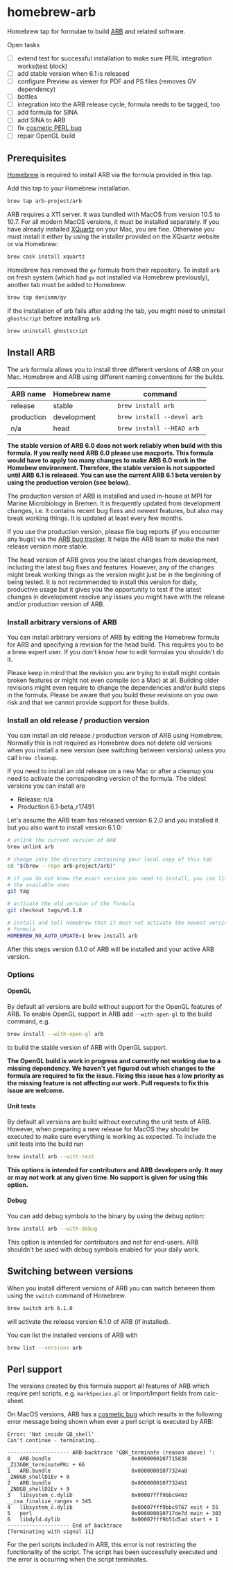 # homebrew-arb

Homebrew tap for formulae to build [ARB](http://www.arb-home.de) and related
software.

Open tasks

- [ ] extend test for successful installation to make sure PERL integration
      works(test block)
- [ ] add stable version when 6.1 is released
- [ ] configure Preview as viewer for PDF and PS files (removes GV dependency)
- [ ] bottles
- [ ] integration into the ARB release cycle, formula needs to be tagged, too
- [ ] add formula for SINA
- [ ] add SINA to ARB
- [ ] fix [cosmetic PERL bug](http://bugs.arb-home.de/ticket/508)
- [ ] repair OpenGL build

## Prerequisites

[Homebrew](https://brew.sh) is required to install ARB via the formula provided
in this tap.

Add this tap to your Homebrew installation.

```bash
brew tap arb-project/arb
```

ARB requires a X11 server. It was bundled with MacOS from version 10.5 to 10.7.
For all modern MacOS versions, it must be installed separately. If you have
already installed [XQuartz](https://www.xquartz.org) on your Mac, you are fine.
Otherwise you must install it either by using the installer provided on the
XQuartz website or via Homebrew:

```bash
brew cask install xquartz
```

Homebrew has removed the `gv` formula from their repository. To install `arb`
on fresh system (which had `gv` not installed via Homebrew previously), another
tab must be added to Homebrew.

```bash
brew tap denismm/gv
```

If the installation of arb fails after adding the tab, you might need to
uninstall `ghostscript` before installing `arb`.

```bash
brew uninstall ghostscript
```

## Install ARB

The `arb` formula allows you to install three different versions of ARB on your
Mac. Homebrew and ARB using different naming conventions for the builds.

| ARB name   | Homebrew name | command                    |
| ---------- | --------------| -------------------------- |
| release    | stable        | `brew install arb`         |
| production | development   | `brew install --devel arb` |
| n/a        | head          | `brew install --HEAD arb`  |

**The stable version of ARB 6.0 does not work reliably when build with this
formula. If you really need ARB 6.0 please use macports. This formula would have
to apply too many changes to make ARB 6.0 work in the Homebew environment.
Therefore, the stable version is not supported until ARB 6.1 is released. You
can use the current ARB 6.1 beta version by using the production version (see
below).**

The production version of ARB is installed and used in-house at MPI for
Marine Microbiology in Bremen. It is frequently updated from development
changes, i.e. it contains recent bug fixes and newest features, but also may
break working things. It is updated at least every few months.

If you use the production version, please file bug reports (if you encounter any
bugs) via the [ARB bug tracker](http://bugs.arb-home.de/wiki/BugReport). It
helps the ARB team to make the next release version more stable.

The head version of ARB gives you the latest changes from development, including
the latest bug fixes and features. However, any of the changes might break
working things as the version might just be in the beginning of being tested. It
is not recommended to install this version for daily, productive usage but it
gives you the opportunity to test if the latest changes in development resolve
any issues you might have with the release and/or production version of ARB.

### Install arbitrary versions of ARB

You can install arbitrary versions of ARB by editing the Homebrew formula for
ARB and specifying a revision for the head build. This requires you to be a
brew expert user. If you don't know how to edit formulas you shouldn't do it.

Please keep in mind that the revision you are trying to install might contain
broken features or might not even compile (on a Mac) at all. Building older
revisions might even require to change the dependencies and/or build steps in
the formula. Please be aware that you build these revisions on you own risk and
that we cannot provide support for these builds.

### Install an old release / production version

You can install an old release / production version of ARB using Homebrew.
Normally this is not required as Homebrew does not delete old versions when you
install a new version (see switching between versions) unless you call
`brew cleanup`.

If you need to install an old release on a new Mac or after a cleanup you need
to activate the corresponding version of the formula. The oldest versions you
can install are

- Release: n/a
- Production 6.1-beta_r17491

Let's assume the ARB team has released version 6.2.0 and you installed it but
you also want to install version 6.1.0:

```bash
# unlink the current version of ARB
brew unlink arb

# change into the directory containing your local copy of this tab
cd "$(brew --repo arb-project/arb)"

# if you do not know the exact version you need to install, you can list
# the available ones
git tag

# activate the old version of the formula
git checkout tags/v6.1.0

# install and tell Homebrew that it must not activate the newest version of the
# formula
HOMEBREW_NO_AUTO_UPDATE=1 brew install arb
```

After this steps version 6.1.0 of ARB will be installed and your active ARB
version.

### Options

#### OpenGL

By default all versions are build without support for the OpenGL features of
ARB. To enable OpenGL support in ARB add `--with-open-gl` to the build command,
e.g.

```bash
brew install --with-open-gl arb
```

to build the stable version of ARB with OpenGL support.

**The OpenGL build is work in progress and currently not working due
to a missing dependency. We haven't yet figured out which changes to the
formula are required to fix the issue. Fixing this issue has a low priority as
the missing feature is not affecting our work. Pull requests to fix this issue
are welcome.**

#### Unit tests

By default all versions are build without executing the unit tests of ARB.
However, when preparing a new release for MacOS they should be executed to make
sure everything is working as expected. To include the unit tests into the build
run

```bash
brew install arb --with-test
```

**This options is intended for contributors and ARB developers only. It may or
may not work at any given time. No support is given for using this option.**

#### Debug

You can add debug symbols to the binary by using the debug option:

```bash
brew install arb --with-debug
```

This option is intended for contributors and not for end-users. ARB shouldn't be
used with debug symbols enabled for your daily work.

## Switching between versions

When you install different versions of ARB you can switch between them using
the `switch` command of Homebrew.

```bash
brew switch arb 6.1.0
```

will activate the release version 6.1.0 of ARB (if installed).

You can list the installed versions of ARB with

```bash
brew list --versions arb
```

## Perl support

The versions created by this formula support all features of ARB which require
perl scripts, e.g. `markSpecies.pl` or Import/Import fields from calc-sheet.

On MacOS versions, ARB has a [cosmetic bug](http://bugs.arb-home.de/ticket/508)
which results in the following error message being shown when ever a perl script
is executed by ARB:

    Error: 'Not inside GB_shell'
    Can't continue - terminating..

    -------------------- ARB-backtrace 'GBK_terminate (reason above) ':
    0   ARB.bundle                          0x0000000107715836 _Z13GBK_terminatePKc + 66
    1   ARB.bundle                          0x00000001077324a8 _ZN8GB_shellD1Ev + 0
    2   ARB.bundle                          0x00000001077324b1 _ZN8GB_shellD1Ev + 9
    3   libsystem_c.dylib                   0x00007fff9bbc9463 __cxa_finalize_ranges + 345
    4   libsystem_c.dylib                   0x00007fff9bbc9767 exit + 55
    5   perl                                0x000000010717de7d main + 303
    6   libdyld.dylib                       0x00007fff9b51d5ad start + 1
    -------------------- End of backtrace
    [Terminating with signal 11]

For the perl scripts included in ARB, this error is not restricting the
functionality of the script. The script has been successfully executed and the
error is occurring when the script terminates.
